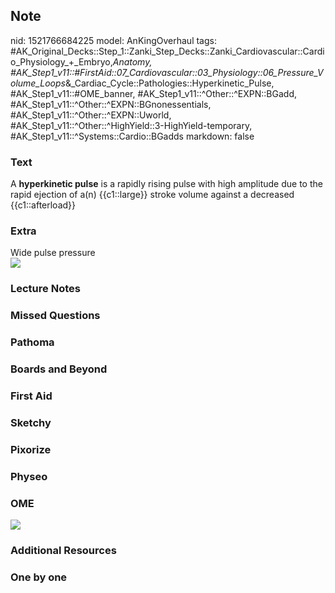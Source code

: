 ## Note
nid: 1521766684225
model: AnKingOverhaul
tags: #AK_Original_Decks::Step_1::Zanki_Step_Decks::Zanki_Cardiovascular::Cardio_Physiology_+_Embryo,_Anatomy, #AK_Step1_v11::#FirstAid::07_Cardiovascular::03_Physiology::06_Pressure_Volume_Loops_&_Cardiac_Cycle::Pathologies::Hyperkinetic_Pulse, #AK_Step1_v11::#OME_banner, #AK_Step1_v11::^Other::^EXPN::BGadd, #AK_Step1_v11::^Other::^EXPN::BGnonessentials, #AK_Step1_v11::^Other::^EXPN::Uworld, #AK_Step1_v11::^Other::^HighYield::3-HighYield-temporary, #AK_Step1_v11::^Systems::Cardio::BGadds
markdown: false

### Text
A <b>hyperkinetic pulse</b> is a rapidly rising pulse with high
amplitude due to the rapid ejection of a(n) {{c1::large}} stroke
volume against a decreased {{c1::afterload}}

### Extra
<div>
  Wide pulse pressure
</div>
<div><img src="paste-270295176839169.jpg"></div>

### Lecture Notes


### Missed Questions


### Pathoma


### Boards and Beyond


### First Aid


### Sketchy


### Pixorize


### Physeo


### OME
<div class="ome-widget">
  <a href="https://onlinemeded.org?ref=anki"><img src=
  "_OME_AnkiFlashcards_General_4.png"></a>
</div>

### Additional Resources


### One by one

